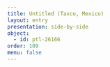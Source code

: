 ```yaml
---
title: Untitled (Taxco, Mexico)
layout: entry
presentation: side-by-side
object:
  - id: ptl-26166
order: 109
menu: false
---
```







